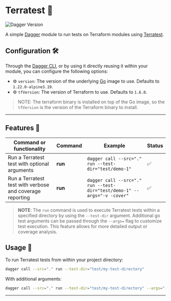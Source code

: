 # Terratest 🧪

![Dagger Version](https://img.shields.io/badge/dagger%20version-%3E=0.10.0-0f0f19.svg?style=flat-square)

A simple [Dagger](https://dagger.io) module to run tests on Terraform modules using [Terratest](https://terratest.gruntwork.io/).

## Configuration 🛠️

Through the [Dagger CLI](https://docs.dagger.io/cli/465058/install), or by using it directly reusing it within your module, you can configure the following options:

- ⚙️ `version`: The version of the underlying [Go](https://golang.org/) image to use. Defaults to `1.22.0-alpine3.19`.
- ⚙️ `tfVersion`: The version of Terraform to use. Defaults to `1.6.0`.

> NOTE: The terraform binary is installed on top of the Go image, so the `tfVersion` is the version of the Terraform binary to install.

---

## Features 🎨

| Command or functionality                                 | Command | Example                                                                 | Status |
| -------------------------------------------------------- | ------- | ----------------------------------------------------------------------- | ------ |
| Run a Terratest test with optional arguments             | **run** | `dagger call --src="." run --test-dir="test/demo-1"`                    | ✅     |
| Run a Terratest test with verbose and coverage reporting | **run** | `dagger call --src="." run --test-dir="test/demo-1" --args="-v -cover"` | ✅     |

> **NOTE**: The `run` command is used to execute Terratest tests within a specified directory by using the `--test-dir` argument. Additional go test arguments can be passed through the `--args=` flag to customize test execution. This feature allows for more detailed output or coverage analysis.

## Usage 🚀

To run Terratest tests from within your project directory:

```bash
dagger call --src="." run --test-dir="test/my-test-directory"
```

With additional arguments:

```bash
dagger call --src="." run --test-dir="test/my-test-directory" --args="-v -cover"
```

---

